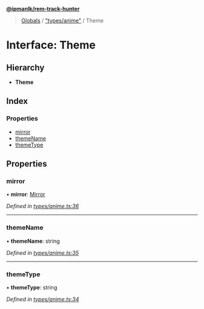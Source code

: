 **[@ipmanlk/rem-track-hunter](../README.md)**

> [Globals](../globals.md) / ["types/anime"](../modules/_types_anime_.md) / Theme

# Interface: Theme

## Hierarchy

* **Theme**

## Index

### Properties

* [mirror](_types_anime_.theme.md#mirror)
* [themeName](_types_anime_.theme.md#themename)
* [themeType](_types_anime_.theme.md#themetype)

## Properties

### mirror

•  **mirror**: [Mirror](_types_anime_.mirror.md)

*Defined in [types/anime.ts:36](https://github.com/ipmanlk/rem-track-hunter/blob/89e99c1/lib/types/anime.ts#L36)*

___

### themeName

•  **themeName**: string

*Defined in [types/anime.ts:35](https://github.com/ipmanlk/rem-track-hunter/blob/89e99c1/lib/types/anime.ts#L35)*

___

### themeType

•  **themeType**: string

*Defined in [types/anime.ts:34](https://github.com/ipmanlk/rem-track-hunter/blob/89e99c1/lib/types/anime.ts#L34)*

